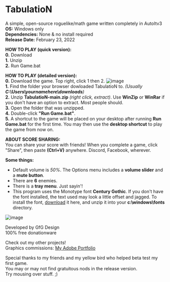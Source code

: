 # TabulatioN  
A simple, open-source roguelike/math game written completely in AutoItv3   
**OS:** Windows only  
**Dependencies:** None & no install required  
**Release Date:** February 23, 2022  

**HOW TO PLAY (quick version):**  
**0.** Download  
**1.** Unzip  
**2.** Run Game.bat  
    
    
    
**HOW TO PLAY (detailed version):**  
**0.** Download the game. Top right, click 1 then 2. ![image](https://user-images.githubusercontent.com/84418728/155447490-f2f66bb5-2e61-4fbb-a13e-fafd365f012c.png)  
**1.** Find the folder your browser dowloaded TabulatioN to. *(Usually **C:\Users\yournamehere\downloads**)*  
**2.** Unzip **TabulatioN-main.zip** *(right click, extract)*. Use **WinZip** or **WinRar** if you don't have an option to extract. Most people should.  
**3.** Open the folder that was unzipped.  
**4.** Double-click **"Run Game.bat"**.  
**5.** A shortcut to the game will be placed on your desktop after running **Run Game.bat** for the first time. You may then use the **desktop shortcut** to play the game from now on.  
  
  
**ABOUT SCORE SHARING:**  
You can share your score with friends! When you complete a game, click "Share", then paste **(Ctrl+V)** anywhere. Discord, Facebook, wherever.  
  
  
**Some things:**  
- Default volume is *50%*. The Options menu includes a **volume slider** and a **mute button**.  
- There are **6** enemies.   
- There is a **tray menu**. Just sayin'!  
- This program uses the Monotype font **Century Gothic**. If you don't have the font installed, the text used may look a little offset and jagged. To install the font, [download](https://freefontsdownload.net/free-century-gothic-font-32089.htm) it here, and unzip it into your **c:\windows\fonts** directory.  
  
  
![image](https://user-images.githubusercontent.com/84418728/162649966-a5e4d252-bb0a-46e5-a530-f90b89d29b39.png)
  
  
Developed by GfG Design  
100% free donationware  
  
Check out my other projects!  
Graphics commissions: [My Adobe Portfolio](https://gfgdesign.myportfolio.com/)  
  
Special thanks to my friends and my yellow bird who helped beta test my first game.  
You may or may not find gratuitous nods in the release version.  
Try mousing over stuff. ;)  
